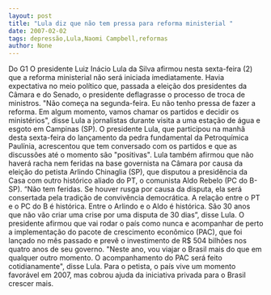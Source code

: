 ```yaml
---
layout: post
title: "Lula diz que não tem pressa para reforma ministerial "
date: 2007-02-02
tags: depressão,Lula,Naomi Campbell,reformas
author: None
---
```

Do G1
O presidente Luiz Inácio Lula da Silva afirmou nesta sexta-feira (2) que a reforma ministerial não será iniciada imediatamente. Havia expectativa no meio político que, passada a eleição dos presidentes da Câmara e do Senado, o presidente deflagrasse o processo de troca de ministros.
\"Não começa na segunda-feira. Eu não tenho pressa de fazer a reforma. Em algum momento, vamos chamar os partidos e decidir os ministérios\", disse Lula a jornalistas durante visita a uma estação de água e esgoto em Campinas (SP). 
O presidente Lula, que participou na manhã desta sexta-feira do lançamento da pedra fundamental da Petroquímica Paulínia, acrescentou que tem conversado com os partidos e que as discussões até o momento são \"positivas\". 
Lula também afirmou que não haverá racha nem feridas na base governista na Câmara por causa da eleição do petista Arlindo Chinaglia (SP), que disputou a presidência da Casa com outro histórico aliado do PT, o comunista Aldo Rebelo (PC do B-SP). 
“Não tem feridas. Se houver rusga por causa da disputa, ela será consertada pela tradição de convivência democrática. A relação entre o PT e o PC do B é histórica. Entre o Arlindo e o Aldo é histórica. São 30 anos que não vão criar uma crise por uma disputa de 30 dias”, disse Lula.
O presidente afirmou que vai rodar o país como nunca e acompanhar de perto a implementação do pacote de crescimento econômico (PAC), que foi lançado no mês passado e prevê o investimento de R$ 504 bilhões nos quatro anos de seu governo.
\"Neste ano, vou viajar o Brasil mais do que em qualquer outro momento. O acompanhamento do PAC será feito cotidianamente\", disse Lula. Para o petista, o país vive um momento favorável em 2007, mas cobrou ajuda da iniciativa privada para o Brasil crescer mais.  